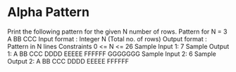 # Alpha Pattern

Print the following pattern for the given N number of rows.
Pattern for N = 3
 A
 BB
 CCC
Input format :
Integer N (Total no. of rows)
Output format :
Pattern in N lines
Constraints
0 <= N <= 26
Sample Input 1:
7
Sample Output 1:
A
BB
CCC
DDDD
EEEEE
FFFFFF
GGGGGGG
Sample Input 2:
6
Sample Output 2:
A
BB
CCC
DDDD
EEEEE
FFFFFF